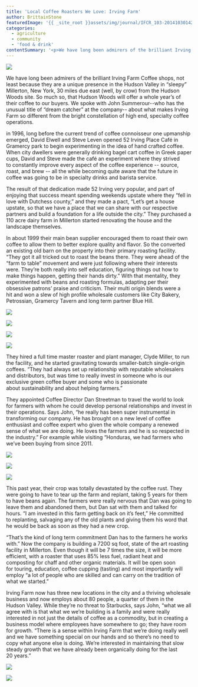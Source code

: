 ```yaml
---
title: 'Local Coffee Roasters We Love: Irving Farm'
author: BrittainStone
featuredImage: '{{ _site_root }}assets/img/journal/IFCR_103-20141030142101.jpg'
categories:
  - agriculture
  - community
  - 'food & drink'
contentSummary: '<p>We have long been admirers of the brilliant Irving Farm Coffee shops, not least because they are a unique presence in the Hudson Valley, maintaining a roasting barn, a café and a quarter of their staff in “sleepy” Millerton, New York, 30 miles due east (well, by crow) and across the river from the Hudson Woods site. We spoke with John Summerour--who has the unusual title of “dream catcher” at the company-- about what makes Irving Farm so different from the bright constellation of high end, specialty coffee operations.</p>'
---
```

<p><img src="/assets/img/journal/IFCR_103.jpg"></p><p>We have long been admirers of the brilliant Irving Farm Coffee shops, not least because they&nbsp;are a unique presence in the Hudson Valley in “sleepy” Millerton, New York, 30 miles due east&nbsp;(well, by crow) from the Hudson Woods site. So much so, that Hudson Woods will offer a whole&nbsp;year’s of their coffee to our buyers.&nbsp;We spoke with John Summerour--who has the unusual title of “dream catcher” at the company--&nbsp;about what makes Irving Farm so different from the bright constellation of high end, specialty&nbsp;coffee operations.</p><p>in 1996, long before the current trend of coffee connoisseur one upmanship emerged, David&nbsp;Elwell and Steve Leven opened 52 Irving Place Café in Gramercy park to begin experimenting&nbsp;in the idea of hand crafted coffee. When city dwellers were generally drinking bagel cart coffee&nbsp;in Greek paper cups, David and Steve made the café an experiment where they strived to&nbsp;constantly improve every aspect of the coffee experience -- source, roast, and brew -- all the&nbsp;while becoming quite aware that the future in coffee was going to be in specialty drinks and&nbsp;barista service.</p><p>The result of that dedication made 52 Irving very popular, and part of enjoying that success&nbsp;meant spending weekends upstate where they “fell in love with Dutchess county,” and they&nbsp;made a pact, “Let’s get a house upstate, so that we have a place that we can share with our&nbsp;respective partners and build a foundation for a life outside the city.” They purchased a 110 acre&nbsp;dairy farm in Millerton started renovating the house and the landscape themselves.</p><p>In about 1999 their main bean supplier encouraged them to roast their own coffee to allow them&nbsp;to better explore quality and flavor. So the converted an existing old barn on the property into&nbsp;their primary roasting facility. “They got it all tricked out to roast the beans there. They were&nbsp;ahead of the “farm to table” movement and were just following where their interests were.&nbsp;They’re both really into self education, figuring things out how to make things happen, getting&nbsp;their hands dirty.” With that mentality, they experimented with beans and roasting formulas,&nbsp;adapting per their obsessive patrons’ praise and criticism. Their multi origin blends were a hit&nbsp;and won a slew of high profile wholesale customers like City Bakery, Petrossian, Gramercy&nbsp;Tavern and long term partner Blue Hill. &nbsp;</p><p><img src="/assets/img/journal/CurrentRoastery.jpg"></p><p><img src="/assets/img/journal/IFCR_071.jpg"></p><p><img src="/assets/img/journal/IFCR_105.jpg"></p><p><img src="/assets/img/journal/IFCR_106.jpg"></p><p>They hired a full time master roaster and plant manager, Clyde Miller, to run the facility, and he&nbsp;started gravitating towards smaller-batch single-origin coffees. “They had always set up&nbsp;relationship with reputable wholesalers and distributors, but was time to really invest in&nbsp;someone who is our exclusive green coffee buyer and some who is passionate about&nbsp;sustainability and about helping farmers.”&nbsp;</p><p>They appointed Coffee Director Dan Streetman to travel the world to look for farmers with whom&nbsp;he could develop personal relationships and invest in their operations. Says John,&nbsp;“he really has been super instrumental in transforming our company. He has brought on a new&nbsp;level of coffee enthusiast and coffee expert who given the whole company a renewed sense of&nbsp;what we are doing. He loves the farmers and he is so respected in the industry.”&nbsp;For example while visiting “Honduras, we had farmers who we’ve been buying from since 2011.</p><p><img src="/assets/img/journal/IFCR_093.jpg"></p><p><img src="/assets/img/journal/IFCR_104.jpg"></p><p><img src="/assets/img/journal/IFCR_147.jpg"></p><p>This past year, their crop was totally devastated by the coffee rust. They were going to have to&nbsp;tear up the farm and replant, taking 5 years for them to have beans again. The farmers were&nbsp;really nervous that Dan was going to leave them and abandoned them, but Dan sat with them&nbsp;and talked for hours. “I am invested in this farm getting back on it’s feet,” He committed to&nbsp;replanting, salvaging any of the old plants and giving them his word that he would be back as&nbsp;soon as they had a new crop.&nbsp;</p><p>“That’s the kind of long term commitment Dan has to the farmers&nbsp;he works with.”&nbsp;Now the company is building a 7200 sq foot, state of the art roasting facility in Millerton. Even&nbsp;though it will be 7 times the size, it will be more efficient, with a roaster that uses 85% less fuel,&nbsp;radiant heat and composting for chaff and other organic materials. It will be open soon for&nbsp;touring, education, coffee cupping (tasting) and most importantly will employ “a lot of people&nbsp;who are skilled and can carry on the tradition of what we started.”</p><p>Irving Farm now has three new locations in the city and a thriving wholesale business and now&nbsp;employs about 80 people, a quarter of them in the Hudson Valley. While they’re no threat to&nbsp;Starbucks, says John, “what we all agree with is that what we we’re building is a family and&nbsp;were really interested in not just the details of coffee as a commodity, but in creating a business&nbsp;model where employees have somewhere to go; they have room for growth.&nbsp;“There is a sense within Irving Farm that we’re doing really well and we have something special&nbsp;on our hands and so there’s no need to copy what anyone else is doing. We’re interested in&nbsp;maintaining that slow steady growth that we have already been organically doing for the last 20&nbsp;years.”</p><p><img src="/assets/img/journal/IFCR_118.jpg"></p><p><img src="/assets/img/journal/IMG_2133.jpg"></p>